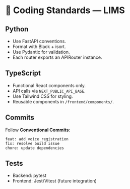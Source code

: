 # 🧩 Coding Standards — LIMS

## Python
- Use FastAPI conventions.
- Format with Black + isort.
- Use Pydantic for validation.
- Each router exports an APIRouter instance.

## TypeScript
- Functional React components only.
- API calls via `NEXT_PUBLIC_API_BASE`.
- Use Tailwind CSS for styling.
- Reusable components in `/frontend/components/`.

## Commits
Follow **Conventional Commits**:
```
feat: add voice registration
fix: resolve build issue
chore: update dependencies
```

## Tests
- Backend: pytest
- Frontend: Jest/Vitest (future integration)
